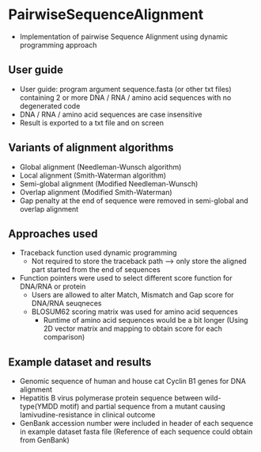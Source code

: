 # PairwiseSequenceAlignment
* Implementation of pairwise Sequence Alignment using dynamic programming approach

## User guide
* User guide: program argument sequence.fasta (or other txt files) containing 2 or more DNA / RNA / amino acid sequences with no degenerated code
* DNA / RNA / amino acid sequences are case insensitive
* Result is exported to a txt file and on screen

## Variants of alignment algorithms
* Global alignment (Needleman-Wunsch algorithm)
* Local alignment (Smith-Waterman algorithm)
* Semi-global alignment (Modified Needleman-Wunsch)
* Overlap alignment (Modified Smith-Waterman)
* Gap penalty at the end of sequence were removed in semi-global and overlap alignment

## Approaches used
* Traceback function used dynamic programming
  * Not required to store the traceback path --> only store the aligned part started from the end of sequences
* Function pointers were used to select different score function for DNA/RNA or protein
  * Users are allowed to alter Match, Mismatch and Gap score for DNA/RNA seuqneces
  * BLOSUM62 scoring matrix was used for amino acid sequences
    * Runtime of amino acid sequences would be a bit longer (Using 2D vector matrix and mapping to obtain score for each comparison)

## Example dataset and results
* Genomic sequence of human and house cat Cyclin B1 genes for DNA alignment
* Hepatitis B virus polymerase protein sequence between wild-type(YMDD motif) and partial sequence from a mutant causing lamivudine-resistance in clinical outcome
* GenBank accession number were included in header of each sequence in example dataset fasta file (Reference of each sequence could obtain from GenBank)